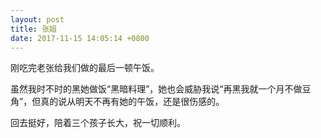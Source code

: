 ```yaml
---
layout: post
title: 张姐
date: 2017-11-15 14:05:14 +0800
---
```


刚吃完老张给我们做的最后一顿午饭。

虽然我时不时的黑她做饭“黑暗料理”，她也会威胁我说“再黑我就一个月不做豆角”，但真的说从明天不再有她的午饭，还是很伤感的。

回去挺好，陪着三个孩子长大，祝一切顺利。
